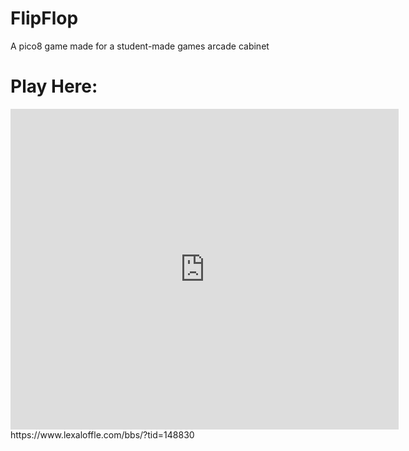 # FlipFlop
A pico8 game made for a student-made games arcade cabinet
# Play Here:
<iframe src="https://www.lexaloffle.com/bbs/widget.php?pid=cryo_flipflop" allowfullscreen width="621" height="513" style="border:none; overflow:hidden"></iframe>
https://www.lexaloffle.com/bbs/?tid=148830
